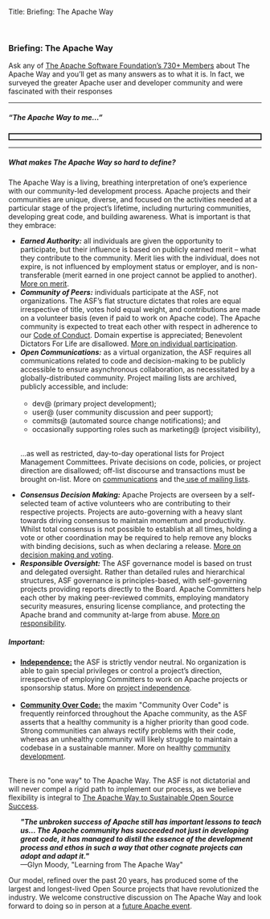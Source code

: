 Title: Briefing: The Apache Way

<p><br>
<h3>Briefing: The Apache Way</h3>

<p>Ask any of <a href="https://www.apache.org/foundation/governance/members.html">The Apache Software Foundation’s 730+ Members</a> about The Apache Way and you’ll get as many answers as to what it is. In fact, we surveyed the greater Apache user and developer community and were fascinated with their responses</p>

<hr>
<h5>“The Apache Way to me…”</h5>
<p style="border-style:solid;border-width:2px;padding:5px;">
<strong id="awtm"></strong>

<script>
var quotes = "\n\
&quot;Egalitarian and meritocracy-based software development collaboration&quot;\n\
—Siddharth Anand, user of Apache Avro, Spark, Airflow, and Hive since 2003; contributor to Apache     Airflow, Spark, Livy\n\
\n\
\n\
&quot;Community for collaboration and cooperation.&quot;\n\
—John, Apache Hadoop, Hive, HBase, Cassandra, Druid, Flink, Sentry, Zookeeper, Solr, Iceberg, Impala, Kudu, Pig, Flume, Sqoop, Yetus, Parquet, Spark, Arrow, BigTop, Maven, Ivy, Kerby, Mesos, Oozie user for 4 years; contributor to Apache Hadoop, Hive, HBase, Druid, Flink, Sentry, Iceberg, Impala, Kudu, Parquet, Spark, Kerby\n\
\n\
\n\
&quot;Transparency, sharing, community collaboration&quot;\n\
—Phil Zampino, 10 year user of Apache Knox, Commons, Hadoop, HTTP Client, and contributor to Apache Knox, Hadoop, Lucene and others\n\
\n\
\n\
&quot;Open Source Software which can safely be used in commercial software&quot;\n\
—K, user of Apache HTTP Server, Poi, Wicket, Tomcat and more    over 18 years. Apache Poi contributor\n\
\n\
\n\
&quot;Essential components for infrastructure and applications for projects in education&quot;\n\
—Professor Alexis Olivo, 14 year user of Apache HTTP Server, Flex, Cordova\n\
\n\
\n\
&quot;Great open source software produced by a community that cares about quality and sharing&quot;\n\
—MC, 9 year user of Apache Hadoop, Spark, VXQuery, AsterixDB, Pig, Hive    VXQuery, AsterixDB\n\
\n\
\n\
&quot;A tried and tested, mature approach to collaborate development. One whereby it shows that a community over code approach really does result in a better product.&quot;\n\
—Tim Robertson, 20 year user of Apache projects including Beam, Hadoop, HBase, Hive, Spark, ORC, Tomcat, Solr, and contributor on Apache Beam, Hive, Hadoop, HBase, Solr\n\
\n\
\n\
&quot;Great Community for developing open source code with a permissive license&quot;\n\
—Anonymous, 20 year contributor to Apache Commons\n\
\n\
\n\
&quot;Build a community, instead of code.&quot;\n\
—Wei Chen, 8 year user of Apache Hadoop, Spark, Kafka, PredictionIO, Marvin, Toree\n\
\n\
\n\
&quot;To me it means recognition being tied to the individual, it means developing projects on neutral ground, it means bridging not only time zones, cultures, geographies but also institutions and organizations...as a friend once said, it's also a place where what you receive outweighs what you invest.&quot;\n\
—Anonymous Apache Project Mentor\n\
\n\
\n\
&quot;Guide lines or Bible&quot;\n\
—Koji, 18 year user of Apache Lucene, Solr, OpeNLP, Mahout, Spark, Commons, contributor to Apache Solr\n\
\n\
\n\
&quot;more open, driving me to communicate&quot;\n\
—Jialin Qiao, 3 year committer on Apache IoTDB (incubating)\n\
\n\
\n\
&quot;A way to let your work benefit more people, a way to grow tech depth quickly and also help to build relationships.&quot;\n\
—Weiwei Yang, user and committer on Apache Hadoop for 8 years\n\
\n\
\n\
&quot;To be free to contribute and use Apache projects for the daily work.&quot;\n\
—Anonymous, 14 year contributor to Apache Wicket\n\
\n\
\n\
&quot;True dev env&quot;\n\
—Anonymous, Apache ESME contributor for 8 years\n\
\n\
\n\
&quot;The Apache Way is our industry-leading Seal of Approval. It is the foundations guarantee, and the users' guarantee, that what is released is governed, tried and tested, and passes muster. It is an assurance that things are handled in the open, that there are no hidden surprises or caveats, that this is quality assured.&quot;\n\
—Daniel Gruno, 20 year user of Apache HTTP Server, Cordova, Kibble, and Lucene, contributor to Apache httpd, Kibble, TrafficServer, Tinkerpop, Steve\n\
\n\
\n\
&quot;Make friends and learn something new&quot;\n\
—Wei Zhang, 10+ year user and contributor to Apache OFBiz, Tomcat, Commons\n\
\n\
\n\
&quot;High quality open source&quot;\n\
—Piotr, Apache Cassandra, Spark, and Commons user for over 15 years, contributor to Apache Cassandra, Spark\n\
\n\
\n\
&quot;Community driven software | diverse and open communities | power to those who do&quot;\n\
—Christian Schneider, 19 year user of Apache HTTP Server and Tomcat, contributor to Apache Karaf, Camel, CXF, Kafka, ActiveMQ, Aries, Felix\n\
\n\
\n\
&quot;Open for any one to use and contribute. Doesn't matter whether a contributor is young or experienced, all are welcomed with open hearts. Always work with passion towards making a project better for the users.&quot;\n\
— Imesha Sudasingha, 4 year user of Apache Zookeeper, Maven, Tomcat, Apache2, OODT, Commons, HttpComponents, contributor to Apache OODT, Curator, DRAT, Airavata\n\
\n\
\n\
&quot;Community over the Code&quot;\n\
—Von Gosling, 10 year user of Apache RocketMQ, Dubbo, Spark, Flink, Tomcat, contributor to Apache RocketMQ, Kafka, Dubbo (incubating), Flink, Tomcat, Hadoop\n\
\n\
\n\
&quot;Community is more important than code&quot;\n\
—Kexianjun, contributor to Apache Dubbo (incubating), user of Apache RocketMQ, Zookeeper, Tomcat, Kafka and other Apache projects for 3 years\n\
\n\
&quot;Collaboration&quot;\n\
—Anonymous user of Apache projects for ~25 years, including Apache Ant, Axis2, Batik, Camel, Cocoon, Apache Commons, CXF, Derby, Directory Server, Directory Studio, FreeMarker, Groovy, HTTP Server, HttpComponents, JMeter, Karaf, Log4, Maven, OpenJPA, OpenOffice, PDFBox, POI, Solr, Subversion, Tomcat, Velocity, Xalan, Xerces    Camel, CXF, Groovy, Karaf, Maven, PDFBox, Tomcat\n\
\n\
\n\
&quot;open source and industry standard&quot;\n\
—Jiang, 5 year user of Apache Spark, Hadoop, Sqoop, Flume, Kafka, HBase, Hive\n\
\n\
\n\
&quot;Community / Meritocracy&quot;\n\
—Patrick, using Apache Tomcat, PDFBox, Commons, HTTPd, Lucene, Tika, Maven,  POI, HttpComponents for 18 years\n\
\n\
\n\
&quot;better quality&quot;\n\
—Kimm King, 10 year user and contributor to Apache Dubbo (incubating), RocketMQ, Ignite, ActiveMQ, Ignite, Kafka, Camel, ShardingSphere (incubating), and more\n\
\n\
\n\
&quot;A best way to improve programming skills&quot;\n\
—Chen, Apache Dubbo (incubating) and RocketMQ user for 5 years\n\
 \n\
&quot;Freedom, technique first&quot;\n\
—Xiangdong Huang, 8 year user of Apache Cassandra, Hadoop, Tomcat, Maven, contributor to Apache IoTDB (incubating)\n\
\n\
\n\
&quot;openness, collaboration, community effort, exchange of ideas and thoughts&quot;\n\
—Grzegorz Grzybek, user of Apache Maven, CXF, Camel, Karaf, Aries, Felix, Commons, HTTPd, Tomcat, Derby, ActiveMQ, Groovy (incubating), log4j, Xerces, Xalan for 17 years, contributor to Apache Karaf, Camel, Aries, CXF\n\
\n\
\n\
&quot;community first development process&quot;\n\
—Lukasz Lenart, user of Apache Struts and Commons for 16 years, committer on Apache Struts and Spark\n\
\n\
\n\
&quot;Power&quot;\n\
—Tang, 10 years user of Apache RocketMQ, Kafka, Commons, Log4j, Tomcat, HttpComponents, contributor to Apache RocketMQ and Skywalking (incubating)\n\
\n\
\n\
&quot;Open, Free and Organized&quot;\n\
—Xuchuanyin, user of Apache Commons, Hadoop, Spark, Carbondata (incubating), Parquet, ORC, Zookeeper for 5 years, contributing to Apache ORC and Carbondata (incubating)\n\
\n\
\n\
&quot;Building great software as a peaceful, non-competitive community with outmost respect of each other&quot;\n\
—Anonymous user of Apache projects since 2000, including httpd, Maven, Ant, Commons, Sling, Felix, Jackrabbit, Cordova, Openwhisk (incubating), contributor to Apache Sling, Felix, Jackrabbit, Cordova\n\
\n\
\n\
&quot;Community over Code.&quot;\n\
—Mick Semb Wever, 19 year user of Apache projects including Cassandra, NetBeans (incubating), Zipkin (incubating), Spark, Kafka, Hadoop, Arvo, Groovy, HttpComponents, JMeter, Maven, Mesos, OpenOffice, Parquet, Shiro, Tiles, httpd, Tomcat, Commons, log4j, and Apache Cassandra committer\n\
\n\
&quot;save money, use the best opensource technology, I think so&quot;\n\
—Hushunliang, user of Apache projects for about 10 years, including Apache Tomcat, Dubbo (incubating), Spark, RocketMQ\n\
\n\
&quot;I don't think much about the Apache way, but it's fun and sometimes rewarding to participate in a few projects.&quot;\n\
—Anonymous user of Apache Tomcat, httpd, POI, Commons, Batik over the past two decades; contributor to Apache POI, Tika, Commons\n\
\n\
&quot;More learning opportunities&quot;\n\
—Liuchunlong, three year user of Apache RocketMQ, Lucene, Tomcat, Struts, Maven    and contributor to RocketMQ\n\
\n\
\n\
&quot;one of the best open source organizations&quot;\n\
—Piean, 6+ year user of Apache Commons, Druid (incubating), Dubbo (incubating), Maven, and contributor to RocketMQ\n\
\n\
\n\
&quot;Gaining by sharing&quot;\n\
—Niels Basjes, ~25 years user of Apache httpd, Tomcat, Hadoop, Pig, HBase, Hive, Flink, Beam, Kafka, Avro, Parquet, Commons, and contributor to Apache Avro, Hadoop, Pig, HBase, Hive, Flink, Beam\n\
\n\
\n\
&quot;emmm i don't know&quot;\n\
—Yakecan Le, 4 year user of Apache Dubbo (incubating), JMeter, Maven, Shiro, Tomcat\n\
\n\
\n\
&quot;Convenient and swift&quot;\n\
—FangQi Cao, one year user of Apache RocketMQ\n\
\n\
\n\
&quot;A way to build communities that work together to build projects that can be used by anybody, anywhere.&quot;\n\
—Bruno P. Kinoshita, 10+ year user and committer to several Apache Commons components, Jena, OpenNLP, Arrow, Kafka\n\
\n\
&quot;Don't know&quot;\n\
—Anonymous 3 year user of Apache Spark, Zeppelin, Hadoop, HBase, Kafka\n\
\n\
\n\
&quot;Collaborative software development, consistently high-quality software&quot;\n\
—Henry Li, user and contributor to Apache RocketMQ for 7 years\n\
\n\
\n\
&quot;A way to ensure software quality&quot;\n\
—Giovanni Bechis, 20+ year user of Apache HTTP Server and committer on Apache SpamAssassin\n\
\n\
\n\
&quot;Collaborative, collegial, common interest, (mostly) vendor neutral, development of software for a better planet&quot;\n\
—Anonymous user of Apache HTTP Server for 20 years\n\
\n\
\n\
&quot;A place for collaborating on a project with a permissive open source license&quot;\n\
—Anonymous, 17 year user of Apache POI, httpd, Tomcat, Sling, Lucene, PDFBox, Commons, Jackrabbit, Pulsar, Incubator and committer to Apache OpenOffice, Incubator, POI, Solr, Tika.\n\
\n\
\n\
&quot;Freedom and collaboration&quot;\n\
—Christian, user of Apache Projects that include httpd, Tomcat, NetBeans, and other Java-related projects for 23 years\n\
\n\
\n\
&quot;really free software, good community&quot;\n\
—Anonymous user of about 30 different Apache projects over 16 years, and committer on Apache Sling\n\
\n\
\n\
&quot;Openness, meritocracy&quot;\n\
—Attila Bukor, 15 year user of Apache HTTP Server, Maven, Hadoop, Kudu, ZooKeeper, PonyMail, Whimsy, and committer to Apache Kudu, Hadoop, HBase, Kafka, ZooKeeper, Hive, Impala, Sentry\n\
\n\
\n\
&quot;It is a way to build communities and software by giving a bit in order to get a lot.&quot;\n\
—Ted Dunning, 10 year user of Apache Spark, Commons, Flink, Drill, Maven, Calcite, Parquet, PonyMail, Whimsy, Zeppelin, Zookeeper, and committer on Apache Drill, Spark, Flink, Calcite\n\
\n\
\n\
&quot;A burden of reporting and a fight with infrastructure&quot;\n\
—Harald Oehlmann, 20 year user of Apache River\n\
\n\
\n\
&quot;Meritocraty, transparency, business compatibility&quot;\n\
—Cédric Damioli, 17 year user of Apache Cocoon, Jackrabbit, Solr, and many others, contributor to Apache Cocoon, Jackrabbit, and Lucene.\n\
\n\
\n\
&quot;A revolutionary way to collaborate openly and efficiently across organizations, cultures and timezones&quot;\n\
—Bertrand Delacretaz, 20 year user and committer to Apache Sling, Jackrabbit Oak, Felix, Lucene, OpenWhisk (incubating) and many others\n\
\n\
\n\
&quot;Community over Competition. Pooling expertise for the benefit of all. What you give will come back to you 10-fold.&quot;\n\
—Matt Foley, 8+ year user and contributor to Apache Hadoop, Spark, HBase, Maven    Hadoop, Spark, HBase, Maven, Ambari, Hive, Metron, NiFi\n\
\n\
\n\
&quot;A strong community where consensus and do are the keys factors&quot;\n\
—Olivier Heintz, 11 year user and contributor to Apache OFBiz\n\
\n\
\n\
&quot;Learning from the best. Being constructively criticized by the best. Intellectual stimulation. Friendship.&quot;\n\
—Dawid Weiss, user and contributor to Apache Lucene, Solr, Maven, Ant, Jakarta, HTTPD for ~20 years\n\
\n\
&quot;Collaborating to improve the products delivered by the projects. Achieving such results through consensus.&quot;\n\
—Anonymous user and contributor to Apache HTTPD, OFBiz, Directory, ServiceMix for 10 years\n\
\n\
\n\
&quot;Global teamwork and collaboration&quot;\n\
—Gandhirajan N, 2 year user of Apache Commons and contributor to Apache Ctakes, Cordova\n\
\n\
\n\
&quot;Creating, evolving and improving through sharing and openness&quot;\n\
—Anonymous user and committer to Apache Karaf, ActiveMQ, Camel, Maven, and Commons\n\
\n\
\n\
&quot;A guideline&quot;\n\
—Radovan Semancik, ~20 year user of Apache httpd, Tomcat, Commons, Directory, CXF, Mina, http-client, and committer on Directory, CXF, Mina\n\
\n\
\n\
&quot;Community, respect, innovation.&quot;\n\
—Lefty Leverenz, user and contributor to Apache Hive and ORC for 7 years\n\
\n\
\n\
&quot;Fairly, it's something I feel outdated, stuck in 2000-s. I don't feel modern dynamics in it. Maybe it's because of JMeter project that is complete opposite of being modern and attractive (as a project not as a product).&quot;\n\
—Anonymous user of Apache httpd, httpclient, JMeter, Maven for 10 years and contributor to Apache JMeter\n\
\n\
\n\
&quot;Community over code and a great place to meet good people&quot;\n\
—Francois Papon, 14 year user of Apache Karaf, Camel, ActiveMQ, Tomcat, CXF, Log4j, Struts, Shiro, Unomi, committer on Apache Karaf, Camel, Shiro, Unomi\n\
\n\
&quot;No idea—just saw the term capitalized now.&quot;\n\
—Eirik Bakke, 15 year user of Ant, Flume, NetBeans, Commons, Batik, Avro, Maven, Hadoop, and contributor to Apache Flume, Hadoop\n\
\n\
\n\
&quot;Open, collaborative&quot;\n\
—Anonymous user and contributor to Apache Hadoop, Flink, Spark, Hive    for 9 years\n\
\n\
\n\
&quot;a good structure to build a strong community and good quality software&quot;\n\
—Etienne, user of “a lot” of Apache projects for 15 years, and contributor to Apache Beam, Karaf, ActiveMQ, Camel, Syncope, CXF, Kafka, Avro, Ranger, Spark, Flink and more\n\
\n\
\n\
&quot;Contribution to open source community means ... sharing well reviewed code with many enthusiastic developers to try and utilize and build on powerful features that are already developed.&quot;\n\
—Mehul Parikh, 4 year user of Apache Ranger, Atlas, Hadoop, Hive, HBase, Knox, Storm, Kafka, Ambari\n\
\n\
\n\
&quot;Nothing special to be honest.&quot;\n\
—Thorsten Schöning, 15 year user of Apache log4cxx, APR, httpd, Tomcat, Axis 2, mod_perl, Subversion, Wicket and contributor to Apache Wicket, log4cxx, Axis 2\n\
\n\
\n\
&quot;Community driven, open, to a high standard&quot;\n\
—Duncan, 15 year user of Apache projects including Brooklyn, jclouds, ActiveMQ, Ambari, JMeter, Hadoop, Struts, httpd, and contributor to Brooklyn and jclouds\n\
\n\
\n\
&quot;Not much really, didn't even know those words were indicating something special... Apache is just one of the 'ways'. I've been writing software for over 30 years now, as a hobby, for a living. I believe in community and sharing; knowledge on talks on conferences, code in open source. If we only had closed source, we would not have come this far. The best ideas came from open source (Maven really changed the development world there)...&quot;\n\
—Tom Eugelink, 10+ year user of Apache Maven, Common Java libraries, Tomcat, HTTP server, Xalan, Xerces, Axis, CXF, Velocity, FreeMarker, MyFaces, PDFBox, and more\n\
\n\
\n\
&quot;openness, equality, meritocracy, stewardship&quot;\n\
—Radu Cotescu, 6 year user and contributor to Apache Sling, Felix, Jackrabbit Oak, Maven, Tika\n\
\n\
\n\
&quot;Open Source, Reliable, Scalable&quot;\n\
—Kartik Reddy, user of Apache Flink, NiFi, Kafka, Hadoop, Spark, Tomcat for 3 years\n\
\n\
\n\
&quot;Vendor-neutral collaborative open source software development&quot;\n\
—Anonymous 8 year user of Apache Jena, Spark, Hadoop, Commons, Mesos, Zookeeper, and contributor to Apache Jena, Spark, Mesos\n\
\n\
\n\
&quot;Apache contributes a lot of valuable infrastructure without trying to push opinions on how and where it should and should not be used.&quot;\n\
—Ilya, user of Apache Commons, Hibernate, Lucene, Solr, Ignite, Ant, Maven, Xerces for more than a decade, and committer on Apache Solr, Ignite\n\
 \n\
&quot;Community software development&quot;\n\
—Sergio Fernandez, 15 year user of Apache Commons, Spark, Beam, Flink, Marmotta, Solr, Lucene, and committer to Apache Commons, Marmotta, MXNet\n\
\n\
\n\
&quot;reliable software and libraries&quot;\n\
—Tushar Joshi, user of Apache Commons, ServiceMix, Tomcat, NetBeans, OpenOffice, FOP, Xerces, log4j, httpd, Hadoop since 2000, and contributor to Apache Hadoop, Tomcat, NetBeans\n\
\n\
\n\
&quot;Community, Consensus and Open Process&quot;\n\
—Dennis Kieselhorst, 15 year user of Apache Tomcat, HTTPD, HttpComponents, Kafka, and committer to Apache Commons, CXF, MyFaces, Maven\n\
\n\
\n\
&quot;High quality software that I can rely on and contribute to&quot;\n\
—Anonymous user of Apache Kafka, Zookeeper, Commons, Maven and committer to Apache Kafka for many years\n\
\n\
\n\
&quot;Community over code&quot;\n\
—Anonymous user of Apache Unomi, Karaf, Tomcat, Maven, Commons, Pluto, Jackrabbit, Lucene for 20 years, and committer to Apache Unomi, Karaf, Jackrabbit\n\
\n\
\n\
&quot;longevity through community&quot;\n\
—Alex Heneveld, 15 year user of Apache Brooklyn, jclouds, httpd, Commons, Karaf, Cassandra, and more, contributor to Apache Brooklyn, jclouds\n\
\n\
\n\
&quot;A high set of standards that projects and developers are held to, that encourages involvement but does so in a way that insures sustainability and legal protection for the future.&quot;\n\
—Nick, ~20 year user of Apache httpd, Guacamole, Tomcat, NetBeans, Directory, Maven, contributor to Apache Guacamole\n\
\n\
\n\
&quot;International collaboration, community, fun&quot;\n\
—Vincent, user of Apache Maven, Ant, httpd, Tomcat for 20 years, and contributor to Apache Maven and some projects in the Apache Incubator\n\
\n\
\n\
&quot;collaboration, sharing, learning&quot;\n\
—Yifei Zhang, 10 year user and contributor to Apache HTTP Server, Hadoop, NiFi, Cassandra\n\
\n\
\n\
&quot;working together with a shared sense of ownership over the community's project.&quot;\n\
—Anonymous user and committer to Apache HTTP Server, Zeppelin, Whimsy, Tomcat, Tika, CouchDB, and Commons, for 19 years \n\
\n\
\n\
&quot;Collaboration&quot;\n\
—Anonymous user of Apache Jackrabbit Oak, Lucene, Solr, and others for too many years to remember, and contributor to Apache Jackrabbit\n\
\n\
\n\
&quot;an attempt to codify norms of effective tightly-knit groups to work at scale and across long (geographic and temporal) distances&quot;\n\
—Robert, user of Apache httpd, Beam, Flink, Arrow, Commons, Ant, Groovy for 10 years, and committer to Beam and Flink\n\
\n\
\n\
&quot;Technology that matter with no Strings attached.&quot;\n\
—Rafael Weingärtner, 10 year user of Apache CloudStack, most of the Java Commons, Maven, and others, and contributor to Apache CloudStack\n\
\n\
\n\
&quot;Project management independent from commercial interests.&quot;\n\
—Dmitriy Pavlov, 12 year user and contributor to Apache Ignite, Tomcat, Kafka\n\
\n\
\n\
&quot;Open and community driven&quot;\n\
—Anonymous user and contributor to Apache Hadoop and Spark for 16 years\n\
\n\
\n\
&quot;In my experience within a small ‘community’, the slogan does not mean much: Evolution/outcome/output of projects are very different depending on which of the underlying tenets (consensus, involvement, technical argumentation, common good, vote participation, onboarding, ...) are favored, or not, by ‘influential’ people. Influence and ‘meritocracy’ are not always aligned and the former trumps the latter...&quot;\n\
—Gilles, 12 year user and contributor to several Apache Commons Math projects\n\
\n\
\n\
&quot;Share knowledge with other engineers. Solve common problems. Be polite and create community&quot;\n\
—Enrico Olivelli, user of 19 years of Apache Tomcat, Bookkeeper, ZooKeeper, HBase, Calcite, Oltu, Commons, James, SpamAssasisin, Groovy, Subversion, Curator, Maven, Ant, Hadoop, Kafka, Pulsar, NetBeans, contributor to Apache Bookkeeper, Zookeeper, Calcite, Tomcat, Curator, Maven\n\
\n\
\n\
&quot;Imagine there's no heaven…(full song lyrics)...&quot;\n\
—Robert, 20 year user of Apache httpd, Tomcat, Tinkerpop, ActiveMQ, Ant, Cassandra, Camel, Commons, Groovy, Ignite, JMeter, Lucene, Maven, and many more...contributor to Apache TinkerPop\n\
\n\
\n\
&quot;Trying to be courteous, open minded to anyone, helpful, and merit based. The community spirit is also quite refreshing, in the sense, that the power of the community is quite larger than the sum of the parts. We also seem to maintain some anonymity in that the world en masse doesn't see that we touch them in their day to day lives as much as say Apple does.&quot;\n\
—Rob Tompkins, 20 year user of Apache httpd, Commons, Tomcat, and contributor to Apache Spark and Hadoop.\n\
\n\
\n\
&quot;Building a sustainable and productive community for moving software projects forward.&quot;\n\
—Christopher, 20 year user and contributor to Apache Accumulo, Fluo, Maven, Hadoop, ZooKeeper, Thrift, Commons, Tomcat\n\
\n\
\n\
&quot;Challenging.&quot;\n\
—Lee Dongjin, user of Apache Hadoop, Giraph, Spark, Kafka, Livy, Mahout, HBase for 7 years, contributor to Apache Spark, Kafka.\n\
\n\
\n\
&quot;ASF License + governance process for software&quot;\n\
—Sean, 12 year user of Apache Spark, Parquet, Arrow, Hadoop, Kafka, contributor to Apache Spark\n\
\n\
\n\
&quot;People over the code. Complete transparency in the process. Keeping the process open. Making the community welcoming for beginners.&quot;\n\
—Gurudatt, 2 year user of Apache Kafka, Hadoop, Zookeeper, NiFi, Spark, Tomcat\n\
\n\
\n\
&quot;Be excellent to each other&quot;\n\
—Anonymous 9 year user of Apache PDFBox, Tomcat, POI, NetBeans, log4j\n\
\n\
\n\
&quot;Personally, it gives me great pride to share and collaborate with the larger open source community and the Apache Way is the best way to do that. Professionally, the breadth and quality of Apache projects means I can be competitive regardless of the domain of software I work in.&quot;\n\
—Raymond Augé, user of Apache Ant, Aries, Commons, CXF, Derby, Felix, Gronimo, HC, Ivy, Kafka, Logging, Maven, Mina, Lucene, Tomcat, Velocity...since Since Apache Httpd Server was a thing, contributor to Apache Aries, Felix, Geronimo\n\
\n\
\n\
&quot;Shared ideas and a drive towards open innovation fostered by a community of passionate people&quot;\n\
—Anonymous user of Apache ActiveMQ, Camel, Commons, Derby for more than 10 years, contributor to Apache ActiveMQ, Camel, Kafka\n\
\n\
\n\
&quot;Open development, contributor friendly&quot;\n\
—Adrian Muraru, 10 year user of Apache Kafka, Cassandra and contributor to HBase\n\
\n\
\n\
&quot;A sense of community around software technology&quot;\n\
—Nick, 20 year user of Apache Metron, Hadoop, Spark, Storm, Kafka, Zookeeper, HBase, Commons, contributor to Apche Metron\n\
\n\
\n\
&quot;Free Open Source software that's licensed such that anyone is free to use it in any project for free and open, consensus & merit based development communities.&quot;\n\
—Anonymous user for 10 years of Apache Lucene, Solr, Ant, Zookeeper, Tika, Groovy, Tomcat, log4j2, Subversion, OpenOffice, Shiro, Spark, Velocity, PDFBox, Zeppelin, POI, Jena, River, JMeter, Kafka, Ivy, httpd, Cassandra, HttpClient, James, Struts contributor to Apache Lucene, Solr, Ant, ManifoldCF\n\
\n\
\n\
&quot;Not much at the moment, as a new PPMC member this will need to change but at the moment I find the culture very alien to me. Just the amount of abbreviations, rules, etc., ecosystem that come with Apache is staggering and information is scattered or written with too much assumed insider knowledge.&quot;\n\
—Anonymous 20 year user of Apache Kafka, Cordova, Cassandra, ActiveMQ, Zookeeper, Maven, JMeter, APR, HTTPD, contributor to Apache Zipkin (incubating), Cordova\n\
\n\
\n\
&quot;The Apache Way is a community of contributors from a diverse set of companies, countries, and skillsets that are committed to helping each other implement and improve useful tools and frameworks that benefit all, done so with the benefit of the projects in mind.&quot;\n\
—Eric E. Payne, Apache Hadoop user since 2011, and contributor to Apache YARN, HDFS, Tez, Falcon, Pig, Hive, HBASE, Storm, Spark\n\
\n\
\n\
&quot;It's a bit rigid but consistent way of developing software, it helps with the ‘trust’ portion of consuming Apache projects.&quot;\n\
—Anonymous user of Apache Maven, Shiro, httpd, httpclient, many other projects for 17 years, contributor to Apache Maven, Shiro, and others\n\
\n\
\n\
&quot;Everything in the open, public, free, fair and friendly.&quot;\n\
—Randy Abernethy, 10 year user of Apache Hadoop, Hive, Spark, Kafka, Cassandra, Thrift, Tomcat, HTTPD, ActiveMQ, contributor to Apache Thrift and others\n\
\n\
\n\
&quot;Transparent communities, community first, open communities&quot;\n\
—Robert Metzger, user of Apache Flink, Kafka, Hadoop, Maven for 10 years, contributor to Apache Flink\n\
\n\
&quot;A way for me to change the world positively through my passion for coding.&quot;\n\
—Eric Pugh, 16 year user of Apache Turbine, Jakarta, Torque, Solr/Lucene, and contributor to Apache Solr\n\
\n\
\n\
&quot;A way to learn about many stuff and to be part of a great big community&quot;\n\
—Jonathan, user of Apache Commons, Ignite, Tomcat for 6 years, contributor to Apache Ignite\n\
\n\
\n\
&quot;Those who do the work make the decisions. One man projects are failing projects. Community is superior to ability. If it didn't happen on the mailing list, it didn't happen.&quot;\n\
—Nathan Bubna, 18 year user of Apache Velocity, Lucene, contributor to Apache Velocity, Tiles\n\
\n\
\n\
&quot;It completely dominates the way I work, but I tend to have problems with the Non-Apache-Ways&quot;\n\
—Christofer Dutz, 19 year user of Apache Commons, Tomcat, FLEX, PLC4x (incubating), Edgent (incubating), NiFi, Camel, Cocoon, Maven, contributor to Apache PLC4X (incubating)\n\
\n\
\n\
&quot;It is a proven way to deliver high-quality software where the power to make decisions is earned by those who do the work. In my opinion is is the best approach for delivering software we know of - better than any of the trendy approaches used by most software organizations.&quot;\n\
—Matt Ryan, 18 year user and contributor to Jackrabbit, Oak, Sling, Felix, OpenWhisk (incubating), Mesos, Kafka, Storm, Spark, Zookeeper\n\
\n\
\n\
&quot;Meritocracy, Openness, Independence&quot;\n\
—Pavel Tupitsyn, user of Apache Ignite, OpenOffice, log4net, Tomcat for 15 years, contributor to Apache Ignite\n\
\n\
\n\
&quot;Code over words. Community over code&quot;\n\
—Luke, 2 decade user of Apache httpd, Hadoop ecosystem projects, contributor to Apache Hadoop, Pulsar, and more.\n\
\n\
\n\
&quot;It is an unified, systematic and collaborative approach to deliver quality software and documents&quot;\n\
—Gang Wang, user and contributor Apache HTTP Server, Spark, Hadoop, Mnemonic (incubating), Gearpump (incubating), Kylin for 8 years\n\
\n\
\n\
&quot;Community, Open, Do-ocracy, Communication&quot;\n\
—Anonymous user of Apache cTAKES, OpenNLP, UIMA for 5 years, contributor to Apache cTAKES\n\
\n\
\n\
&quot;A culture of collaboration, and focus on the user. Vendor neutral decisions where the needs of the user, and of the community, are put first.&quot;\n\
—Rich Bowen, 24 year user of Apache httpd, APR, numerous Commons projects, Hadoop ecosystem, Spark, Subversion, contributor to Apache httpd, Tomcat, ActiveMQ, CloudStack \n\
\n\
\n\
&quot;Meritocracy, open discussion, voting when needed.&quot;\n\
—Dave, 15+ year user of Apache httpd, Solr, Allura, Hadoop, Hive, SpamAssassin, Subversion, committer to Apache Allura\n\
\n\
\n\
&quot;Doing work in a visible way to invite collaboration and review.&quot;\n\
—Helena, 1 year user and contributor to Apache Geode\n\
\n\
\n\
&quot;The Apache way to me is like a keystone. Climbing up each side of an arch are a committed group of people who must act in some way out of self interest. The Apache way is the keystone that keeps that arch from falling, and converts the collective group's self interest into an altruistic set of projects which are then available freely to the world.&quot;\n\
—Andrew Palumbo, 17 year user of Apache Mahout, Arrow, httpd, Tomcat, Hadoop, Parquet, Commons, Math Commons, Log4j, Poi, Spark, contributor to Apache Mahout, Flink\n\
\n\
\n\
&quot;Means a set of informal rules / behaviours that conducts/helps in the community ecosystem management.&quot;\n\
—Daniel Takabayashi, user of Apache Marvin AI, Hadoop, Spark, Tomcat and more for 15 years, contributes to Marvin AI\n\
\n\
\n\
&quot;Emphasizing community over code to develop technical and collaborative solutions to difficult problems.&quot;\n\
—Andy LoPresto, 15 year user of Apache NiFi, Tomcat, httpd, Solr, Lucene, Groovy, contributor to Apache NiFi, Kafka, Hadoop\n\
\n\
\n\
&quot;Focus on technology first, community effort for the benefit of all&quot;\n\
—Paul, user Apache Drill, Impala, HTTP Web Server, Commons, Calcite, and more for 15 years, contributor to Apache Impala, Drill\n\
\n\
\n\
&quot;Community over code. It's a meritocracy. Transparency, consensus and respect are what make it work.&quot;\n\
—Ken Krugler, 14 year user of Apache Avro, Calcite, Cassandra, Commons, Flink, Hadoop, HttpComponents, James, Kafka, Logging, Lucene, Mahout, Maven, OpenNLP, Parquet, PDFBox, Poi, Solr, Tika, ZooKeeper, contributor to Apache Flink, Tika\n\
\n\
\n\
&quot;Quality, Commitment&quot;\n\
—Gustavo, user of Apache Tomcat, Hadoop, Apache HTTP Server etc. for 15 years\n\
\n\
\n\
&quot;Free Software developed in an open and transparent way&quot;\n\
—Philipp, Apache httpd, Tomcat, commons, Tamaya, Creadur user for 18 years, contributor to Apache Tamaya, Creadur \n\
\n\
\n\
&quot;It means building a good, vibrant community around open source software projects.&quot;\n\
—Thiago H. de Paula Figueiredo, committer to Apache Tapestry, and user of Apache Commons, HttpClient, Shiro for at least 15 years\n\
\n\
\n\
&quot;People working together across the globe in a pragmatic, respectful way to create great OSS products.&quot;\n\
—Jens, user and contributor to Apache Thrift, Cassandra for 5 years\n\
\n\
\n\
&quot;A completely open Open Source development process&quot;\n\
—Alex, user and contributor to Apache Spark, Livy (Incubating), Hadoop, HTTP Server, Ambari, Maven, Bahir, Toree (Incubating), Edgent (Incubating), Arrow, SystemML\n\
\n\
\n\
&quot;Reliable trustworthy open-source software&quot;\n\
—Kevin, user of Apache Maven, Isis, SpamAssassin, since 2002, contributor to Apache Isis\n\
\n\
\n\
&quot;Community over code. An open source codebase doesn't mean much without a community around it, and the Apache Way revolves around enabling communities to govern and maintain projects.&quot;\n\
—Matt Sicker, 15 year user and contributor to Apache httpd, log4j, Commons, Maven, Groovy, and other projects\n\
\n\
\n\
&quot;The Apache Way means doing serious quality software Just for Fun (TM)&quot;\n\
—Helder Miguel Alves Magalhães, ~3 year user of Apache Batik\n\
\n\
\n\
&quot;A formalized framework for creating open source software.&quot;\n\
—Anonymous user of 3 years of Apache Geode, Log4j_2, Lucene Core, Shiro, Tomcat, and perhaps more, contributor to Apache Geode\n\
\n\
\n\
&quot;To help people just because you can :)&quot;\n\
—Maxim, user and contributor to Apache Wicket, OpenMeetings, Commons, Flex, OpenJPA for 20 years\n\
\n\
\n\
&quot;Community and proper software&quot;\n\
—Timothy Spann, 15 year user and contributor to Apache NiFi, MXNet, Tika, OpenNLP, Commons, Hadoop, Hive, Spark, HBase, Ambari, Livy (incubating), Druid (incubating)\n\
\n\
\n\
&quot;Put community before code. Let they that do the work make the decisions. If it didn't happen on a mailing list, it didn't happen. Don't feed the trolls.&quot;\n\
—Anonymous user of Apache HTTP Server and log4j for 15 years and committer on Apache Flume\n\
\n\
\n\
&quot;Good design discussions. User feedback. User driven development.&quot;\n\
—Timo Walther, 6 year user of Apache Flink, Avro, Calcite, Commons, contributor to Apache Flink, Calcite\n\
\n\
\n\
&quot;A licensing model along with some basic guide rails on how to run the open source projects&quot;\n\
—Aaron Fabbri, 20 year user and contributor to 20 years to Apache Hadoop, Impala, Kudu\n\
\n\
\n\
&quot;Community first: the project by the community, for the community. Collaborative and open: reach consensus through discussion and encourage broad contributions. Merit-based governance: give those every contributor a chance to collaborate and lead the community. Archivable discussion and design: enable everyone in the community to participate regardless when or how they want to contribute.&quot;\n\
—Tianqi Chen, 2 year user and contributor to Apache MXNet (incubating)\n\
\n\
\n\
&quot;Work together to change the world online&quot;\n\
—Lin Zhinan, user and contributor of 8 years to Apache ServiceComb and Tomcat\n\
\n\
\n\
&quot;Culture of collaboration, respect, openness.&quot;\n\
—Anonymous user of Apache httpd, Tomcat, Maven, Commons, Logging, log4j, POI, FOP, Axis2 for 23 years\n\
\n\
\n\
&quot;Community&quot;\n\
—César José García León, 10+ year user of Apache Karaf, Tomcat, Commons, contributes to Apache Karaf\n\
\n\
\n\
&quot;Open opportunity to developer&quot;\n\
—Vnk, user of Apache Spark, Hadoop, Hive, log4j for 8 years\n\
\n\
\n\
&quot;Freedom, choice and affordability&quot;\n\
—Ajay, 8 year user of Apache Hadoop, Ozone, and contributor to Apache Hadoop, Ozone, Yarn, Ranger, Hive, HBase, Pig\n\
\n\
\n\
&quot;I'm really sorry but I don't really familiar with that. I think The Apache Way it's like a moto or something...&quot;\n\
—Serhii Cho, 1 year user of the Apache HTTP Server\n\
\n\
\n\
&quot;help others, collaborate and share ideas on enterprise opensource projects without promoting enterprises interests but contributors.&quot;\n\
—Pierre-Luc Dion, user of Apache httpd, Tomcat, CloudStack, Hadoop, HBase, Kafka since 1997, contributor to Apache CloudStack, Spot\n\
\n\
\n\
&quot;A way of working on software that is inclusive and well governed, while at the same time being very grass roots.&quot;\n\
—Frank McQuillan, 5 year user and contributor to Apache MADlib, HAWQ, Hive, HTTP Server, Kafka, Spark, Tomcat, Zeppelin, ZooKeeper\n\
\n\
\n\
&quot;Win Win way&quot;\n\
—Jayesh, 2+ year user Apache Lucene, Solr, Commons, Tika, Nutch, Tomcat, POI, Zookeeper, OpenNLP, and hopes to become a contributor this year.\n\
\n\
\n\
&quot;Collaborate on software from people all over the world, and use consensus to continuously improve the software.&quot;\n\
—Fokko Driesprong, user of Apache Spark, Airflow, Avro, Parquet, Hive, Zookeeper, Maven, Yetus and others for many years, contributor to Apache Airflow\n\
\n\
\n\
&quot;Collaboration&quot;\n\
—Avik Ganguly, 8 year user of Apache Fineract, Cassandra, Commons, Maven, Tomcat, and others, contributor to Apache Fineract\n\
\n\
\n\
\n\
&quot;Freedom&quot;\n\
—Soner, 3 year user of Apache Spark, Hive, Kafka, Sqoop    \n\
\n\
\n\
&quot;Respect to community&quot;\n\
—Jongyoul, 18 year user of Apache HTTP Server, Spark, Zeppelin, Hadoop, Hive, contributor to Apache Zeppelin, Spar, YARN, Airflow\n\
\n\
\n\
&quot;Working on open source code together in a way that allows everybody to provide what he can and wants to add.&quot;\n\
—Anonymous user of of Apache Xerces, Xalan, Poi, Tika, Lucene, Commons for 18 years, contributor to log4j, Poi, Tika    \n\
\n\
\n\
&quot;Very open high quality software&quot;\n\
—Anonymous, 14 year user of Apache Velocity, httpd, FOP, Sling, Tomcat, contributor to Apache Velocity\n\
\n\
\n\
&quot;Good provider for software; nice community to work in&quot;\n\
—Anonymous user of Apache Ant, Maven, Deltaspike, Camel, Commons since 1996, contributor to Apache Ant, Commons, Camel, Deltaspike\n\
\n\
\n\
&quot;A rich and elaborate bureaucracy that keeps despots and corporations taking over OSS projects, and encourages people world wide to take part in projects based on ability.&quot;\n\
—Trevor Grant, 20 year user of Apache Mahout, Spark, Flink, Kafka, OpenWhisk (incubating), Streams, other Hadoop ecosystem projects, contributor to Apache Mahout, Streams, Spark, Flink, many others\n\
\n\
\n\
&quot;The Apache Way is a fair method of collaboration, even between competitors.&quot;\n\
—Myrle Krantz, 12 year user of Apache Xerces, Lucene, Cassandra, Tomcat, contributor to Apache Fineract\n\
\n\
\n\
&quot;Open, Freedom and Respect.&quot;\n\
—Anu Engineer, 5 year user and contributor to Apache Hadoop\n\
\n\
\n\
&quot;At the core: Open Governance. It's more than Open Source. The playing field is level for individuals as well as huge corporate interests. No entity can buy a seat at the table.&quot;\n\
—Daniel Ruggeri, 15 year user and contributor to Apache HTTP Server and Tomcat\n\
\n\
\n\
&quot;creating free (as in freedom) software, transparent communication and decision making, independence from company interests&quot;\n\
—Thomas, 15 year user of Apache Tomcat, Commons, HTTP Server, Derby, Torque\n\
\n\
\n\
&quot;The opportunity of working on world level projects, with world level workmates, having world level users, with no boss :) only based on meritocracy nothing else.&quot;\n\
—Yasser Zamani, 7 year user and contributor to Apache Struts\n\
\n\
\n\
&quot;Nothing yet, but it will&quot;\n\
—Jonathan Le Bloas, 3 year user of Apache Maven, httpd, Cassandra, ActiveMQ, Commons DBCP, HTTP Client\n\
 \n\
&quot;community, living open source, keeping different kind of os communities together, defining standards, very democratic and transparent decision making apparently&quot;\n\
—Georg, user of Apache Solr, Commons, Turbine, Databases, Subversion, HTTP Server, Tomcat since 1999\n\
\n\
\n\
&quot;Open source software development with well defined processes and roles.&quot;\n\
—Boglarka Egyed, 3 year user of Apache Hadoop and Sqoop, contributor to Apache Sqoop\n\
\n\
\n\
&quot;An open to all self sustaining way forward&quot;\n\
—Govind Menon, user of Apache Storm, Zookeeper, Tomcat, Camel for 5 years, contributor to Apache Storm\n\
\n\
\n\
&quot;Code-centric community development.&quot;\n\
—Adam Soroka, 20+ year user of too many Apache projects to name, mostly httpd, Commons, Jena, Cassandra, Derby\n\
\n\
\n\
&quot;well structured approach to open source development.&quot;\n\
—Anonymous ~10 year user of Apache Maven, Tomcat, Ignite, contributor to Apache Ignite\n\
\n\
\n\
&quot;Meritocracy, do-ocracy&quot;\n\
—David Smiley, 19 year user of Apache Ant, Maven, Lucene, Solr, HttpClient, contributor to Apache Lucene, Solr\n\
\n\
\n\
&quot;Open source and always on the edge&quot;\n\
—Anonymous user of Apache Maven, Tomcat, Spark, Kafka for 4 years\n\
\n\
\n\
&quot;Sharing knowledge and ideas with the community. Working together to provide solutions.&quot;\n\
—Michael, 15 year user of Apache Olingo, HTTP Server, CXF, Qpid, contributor to Apache Olingo, Qpid\n\
\n\
\n\
&quot;Open Source Software according to defined rules&quot;\n\
—Anonymous, 15 year user and contributor to Apache Commons, CXF, FreeMarker, Kafka, Logging (log4j2), Maven, Tomcat, and for sure others because of dependencies\n\
\n\
\n\
&quot;A community of developers dedicated to helping every developer to become proficient&quot;\n\
—Anonymous user to Apache Ant, Commons, DB, Groovy, HttpComponents, Logging, Maven, NiFi, POI, Subversion, Tomcat, Xerces for as long as they’ve been using Java, about 20 years\n\
\n\
\n\
    &quot;A project free from commercial coercion, but with strict regulations and daunting processes&quot;\n\
—Anonymous user of Apache Groovy, Maven, JMeter, Kafka, Netbeans, Tinkerpop, Tomcat for 10 years, contributor to Apache Groovy\n\
\n\
\n\
&quot;Freedom and quality&quot;\n\
—Juan Moreno, 10 year user of Apache httpd, NetBeans, Tomcat, Maven, contributor to Apache CXF\n\
\n\
\n\
&quot;Easy accessible open source and sometimes very old looking projects.&quot;\n\
—Anonymous user of Apache NetBeans, Commons Java libraries, Hadoop for 10 years, colleagues contribute to various Apache projects\n\
\n\
\n\
&quot;No idea&quot;\n\
—Venkat, 4 year user of Apache Cassandra, Maven, Kafka, ActiveMQ, Ant, Apache Web Server\n\
\n\
\n\
&quot;It Means a lot with the way the projects help in our day to day life and the reusability from a big picture point of view&quot;\n\
—Kumaran Ravi Prakash, 8 year user of Apache POI, Ant, Maven, Groovy, Cordova, has not yet contributed but would like to contribute\n\
\n\
\n\
&quot;It means an open place to collaborate&quot;\n\
—Sascha. 10+ year user of Apache httpd, Lucene, Karaf, Aries, Commons, and many more, contributor to Apache Aries, Karaf, Archiva and others when they find something\n\
\n\
\n\
&quot;A neutral space in which to collaborate on software components (not software products). A way to protect open source as a development methodology that delivers innovation to those participating.&quot;\n\
—Anonymous 18 year user and contributor to too many Apache projects to write down\n\
\n\
\n\
&quot;Keeping health community around shared software as common goods in collective, inclusive, practical ways, under the meritocratic--against aristocratic, credits earned by contributed merits--governance model.&quot;\n\
—Anonymous 18 year user of Apache HTTP Server, Tomcat, Commons, Portals, Jackrabbit, Lucene, Solr, Tika, James, JMeter, FreeMarker, Logging, CXF, Maven, Ant, Wicket, HttpComponents, POI, Xerces, Xalan, Nutch, Hadoop, Velocity, contributor to Apache Portals, Commons, FreeMarker, Tomcat, Jackrabbit, Cocoon, Syncope\n\
\n\
\n\
&quot;Excellent software that I can trust to be supported and enhanced going forward, with a clear path to retirement should that be appropriate.  Clear licensing without any gotchas.&quot;\n\
—Jan, user of Apache HTTP Server, Java Commons, Groovy, NetBeans since the first apache httpd    \n\
\n\
\n\
&quot;I can share what I do with anyone and everyone.  Also, the Apache License 2.0 has been the standard OS license used by pretty much everyone I have worked for.&quot;\n\
—Craig McClanahan, 19 year user of Apache Tomcat, Struts, Commons, Maven, contributor to Apache Tomcat, Struts (original creator), Commons    \n\
\n\
\n\
&quot;Consensus-based, community driven governance&quot;\n\
—Rajind Ruparathna, 7+ year user of Apache Maven, Commons IO/Lang/HttpClient, POI, Zookeeper, Log4J 2, ActiveMQ, Spark, LibCloud, Commons Logging, HttpComponents, Lucene, Pig, Shiro, Solr, Storm, Tika, Tomcat, Velocity, Xerces, contributor to Apache Bloodhound, Apache OODT, HttpComponents\n\
\n\
\n\
&quot;It's a great opportunity to use software freely.&quot;\n\
—Anonymous 16 year user of Apache httpd, OpenOffice\n\
\n\
\n\
&quot;In general a nice and clean approach, but sometimes people who are good at networking can create opinions that are used to push contributors into a specific corner. In addition some discussions are more political than for the project itself.    \n\
—Markus Geiss, 10 year user of Apache Lucene, Cassandra, Derby, DBCP, Fineract, contributor to Apache Fineract\n\
\n\
\n\
&quot;We, as professionals and hobbyists, have the choice to share our knowledge to perform together for the best.&quot;\n\
—Sylvain user of Apache Commons IO, Lang, Tomcat, Mina, log4j and logback, Derby, HTTP Server for 13 years\n\
\n\
\n\
&quot;Community spirit&quot;\n\
—Rachel Zou, one year user and contributor to Apache Kylin\n\
\n\
\n\
&quot;open, respect and collaborate&quot;\n\
—Shaofeng Shi, 15 year user of Apache Tomcat, Kylin, Hadoop, Spark, Kafka, MyBatis, HBase, Flink, contributor to Apache Kylin, Superset, Spark\n\
\n\
\n\
&quot;open, sharing, global team work&quot;\n\
—Jason Zhong, 10 year user of Apache Kylin, Hadoop, contributor to Apache Kylin\n\
\n\
\n\
&quot;That the projects are supported by durable communities that span the interests of multiple organizations, and that the communities are self-organizing meritocracies.&quot;\n\
—Michael Beckerle, 15 year user of too many to keep track of, contributor to Apache Daffodil (incubating)\n\
\n\
\n\
&quot;It means that I'm invited to share something great with the world. It means that I invite the world to enjoy it and to make it better because everything can get better, but it gets better when we work together. No one is forced to contribute their code here, they are invited to do so. This means that if you see code here, it's code that we feel is worthy to be shared. It means that good code will win the day.&quot;\n\
—Gil Yehuda, 9 year user of Apache Hadoop, Storm, Hive, Oozie, Zookeeper, Traffic Server, Omid, Druid, and more; employer has 50 employees who have as their full time job to contribute to Apache projects and over 25 people who are on PMCs\n\
\n\
\n\
&quot;A strange religion that is followed by some of the ASF leadership.&quot;\n\
—Anonymous 9 year user and contributor to Apache OpenOffice\n\
\n\
\n\
&quot;I like to contribute as much or less I want depending on my work load of my private life or day job without to risk to lose any merit or permissions. Everybody is welcome and can take part where she/he sees the best results. No hierarchy, large roles and fixed responsibilities gives kind of guarantee that everybody is treated equally. The project oversight is not kept my companies or larger groups but the people themselves. The openness in code and communication. Only a few rules to give an ordered basis.&quot;\n\
—Marcus, user of Apache OpenOffice since 2011\n\
\n\
\n\
&quot;A new paradigm and a social framework for open source community and project governance in China.&quot;\n\
—Ted Liu, 15 year user of Apache HTTP Server, contributor to Apache Spark, Hadoop, Mesos, Cloudera, RocketMQ, Eagle, Griffin, Kylin, Weex, Doris, ECharts, CarbonData, Camel, ServiceComb, SkyWalking, Dubbo, HAWQ, Sharding-Sphere, BRPC\n\
\n\
\n\
&quot;License to get ripped off&quot;\n\
—Anonymous user and contributor to a load of Apache projects for 10 years\n\
\n\
\n\
&quot;Charity, Community, Open&quot;\n\
—Zhangliang, 10 year user of Apache Tomcat, ShardingSphere, Zookeeper, Hadoop, Maven, contributor to ShardingSphere\n\
\n\
\n\
&quot;I hope to find out more, but to be honest I’m lacking the insight to answer with any degree of truth. I'd like to say bonded and tightly bonded with a conviction of respect for themselves and the community at large.&quot;\n\
—James Richert, new user of two Apache projects\n\
\n\
\n\
&quot;It is to produce opensource analogs of proprietary software&quot;\n\
—Emil Bogomolov, 1 year user of Apache Hadoop and derivatives\n\
\n\
\n\
&quot;The way Apache builds and advocates software is the way software should be built which is through global collaboration.&quot;\n\
—Anonymous 10 year user of Apache Spark, Hadoop, Tomcat, httpd\n\
\n\
\n\
&quot;Great software, collaboration, shared knowledge&quot;\n\
—Roy, user of Apache Tomcat, Kafka, JMeter, Ant, Avro, Commons, log4j, Qpid, Spark, Struts, Zookeeper for 15 years, contributor to Apache Camel    \n\
\n\
&quot;Freedom and Voluntary Collaboration&quot;\n\
—Niclas Hedhman, user of too many Apache projects since 1997, patches contributor to 30 or so total projects\n\
\n\
\n\
&quot;Free open solid quality&quot;\n\
—Paul Velthuis, 7 year user of Apache Airflow, Spark, Beam, HTTP Server, Cassandra, Hive, Log4j, contributor to Apache Airflow, Beam, Spark\n\
\n\
\n\
&quot;The new paradigm of code manufacturing&quot;\n\
—Faouz, 5 year user of Apache Spark, Airflow, contributor to Apache Airflow\n\
\n\
\n\
&quot;My idea for the largest open source contributor.&quot;\n\
—Balaji Swaminathan, user of Apache Solr, log4j, Tomcat, Lucene and a lot more for 5 years\n\
\n\
\n\
&quot;Reliable open source software&quot;\n\
—Florian, 15 year user of Apache Tomcat and all sorts of Java libraries, contributor to Apache HTTP Server\n\
\n\
\n\
&quot;Never heard that phrase&quot;\n\
—Peter, 20 year user of Apache Commons, Tomcat, HTTP Server\n\
\n\
\n\
&quot;That the community and its sustainability are more important than the code itself.&quot;\n\
—Andrew Janke, 18 year user of Apache Ant, Maven, Commons, NetBeans, httpd, Subversion, OpenOffice, Derby, Batik, FOP, CXF, Tomcat, HttpComponentsClient, Log4j\n\
\n\
\n\
&quot;Collaborate, ship early, often, and in the open&quot;\n\
—Jordan Hamel, user of Apache Lucene, Kafka, Spark, Traffic Server, Airflow, Pulsar since 1998, contributor to Apache Geronimo\n\
\n\
\n\
&quot;Sharing knowledge is the only way to become more knowledgeable.&quot;\n\
—Aram Mirzadeh, user of Apache httpd, Commons, FOP, HTTPComponents, POI, Tomcat, more for 24 years, contributor to many Apache projects\n\
\n\
\n\
&quot;dropping corporate affiliation. working with and learning from folks across the planet, that you may not meet otherwise.&quot;\n\
—Anonymous user and contributor to Apache Lucene for 10 years\n\
\n\
\n\
&quot;excellent initiative - no dependency to majors.&quot;\n\
—Alexandre Labiche, user of 15% of Apache projects for 20 years\n\
\n\
\n\
&quot;Collaborative development in a respectful atmosphere to make  the world better through software&quot;\n\
—Anonymous Open Source legal expert for 10 years\n\
\n\
\n\
&quot;Collaborative development in a respectful atmosphere to make  the world better through software&quot;\n\
—Anonymous Open Source legal advisor for 10 years\n\
\n\
\n\
&quot;Collaborative development in a respectful atmosphere to make  the world better through software&quot;\n\
—Anonymous Open Source legal advisor for 10 years\n\
\n\
\n\
&quot;Means ensuring high quality open source software under the supervision of an independent institution like ASF&quot;\n\
—Anonymous 10 year user of Apache Tomcat, Wicket, Commons, Maven, Camel, contributor to Apache Wicket\n\
\n\
\n\
&quot;?&quot;\n\
—Anonymous user of Apache Kafka, Mesos, Aurora, httpd for 20 years, contributor to Mesos, Aurora\n\
\n\
\n\
&quot;I've only heard of it recently and I don't know much about it.&quot;\n\
—Anonymous user of Apache HTTPD, Tomcat, Ant, Groovy, Commons for three years, bug submittor to Apache Ant\n\
\n\
\n\
&quot;community beyond commercial offerings&quot;\n\
— Mei Long, 18 year user of Apache Zeppelin, Spark, Hadoop, Lucene, Hive, Maven, Cassandra, contributor to Apache Zeppelin\n\
\n\
\n\
&quot;No&quot;\n\
—Hemin, one year user and contributor to Apache OFBiz\n\
\n\
\n\
&quot;Community delivering results by focusing on good practices, knowledge sharing, meritocracy and openness.&quot;\n\
—Karol Brejna, 12 year user of Apache Kafka, ZooKeeper, Hadoop, Spark, Beam, Incubator, Commons, Maven, Mesos, Tomcat, Tika, HTTP Server, contributor to Apache Beam, Hadoop, Incubator\n\
\n\
\n\
&quot;is all about the freedom to contribute. If I have a good idea or an answer to a question I am free to jump in! All that matters is the quality of your work. The Apache Way also fuels people to want to help others. You will get a response from a user list faster than messaging folks in your own company!&quot;\n\
—Amanda Moran, 4 year user of Apache Cassandra, Spark and Trafodion, contributor to Apache Trafodion\n\
";

var a = quotes.split(/\n  {2,3}/);

function setQuote()  {
    var obj = document.getElementById('awtm');
    var quote = a[parseInt(Math.random()*a.length)];
    awtm.innerText = quote.replace(/&quot;/g, '"');
    window.setTimeout(setQuote, 30000);
}
setQuote();
</script>
</p>

<hr>
<h5>What makes The Apache Way so hard to define?</h5>

<p>The Apache Way is a living, breathing interpretation of one’s experience with our community-led development process. Apache projects and their communities are unique, diverse, and focused on the activities needed at a particular stage of the project’s lifetime, including nurturing communities, developing great code, and building awareness. What is important is that they embrace:</p>

<ul>
<li><strong><em>Earned Authority:</em></strong> all individuals are given the opportunity to participate, but their influence is based on publicly earned merit – what they contribute to the community. Merit lies with the individual, does not expire, is not influenced by employment status or employer, and is non-transferable (merit earned in one project cannot be applied to another). <a href="https://www.apache.org/foundation/how-it-works.html#meritocracy">More on merit</a>.</li>

<li><strong><em>Community of Peers:</em></strong> individuals participate at the ASF, not organizations. The ASF’s flat structure dictates that roles are equal irrespective of title, votes hold equal weight, and contributions are made on a volunteer basis (even if paid to work on Apache code). The Apache community is expected to treat each other with respect in adherence to our <a href="http://apache.org/foundation/policies/conduct.html">Code of Conduct</a>. Domain expertise is appreciated; Benevolent Dictators For Life are disallowed. <a href="https://www.apache.org/foundation/how-it-works.html#hats">More on individual participation</a>.</li>

<li><strong><em>Open Communications:</em></strong> as a virtual organization, the ASF requires all communications related to code and decision-making to be publicly accessible to ensure asynchronous collaboration, as necessitated by a globally-distributed community. Project mailing lists are archived, publicly accessible, and include:
<br /><br />
<ul>
<li>dev@ (primary project development);</li> 
<li>user@ (user community discussion and peer support);</li> 
<li>commits@ (automated source change notifications); and</li> 
<li>occasionally supporting roles such as marketing@ (project visibility),</li> 
</ul>

<br />
<p>...as well as restricted, day-to-day operational lists for Project Management Committees. Private decisions on code, policies, or project direction are disallowed; off-list discourse and transactions must be brought on-list. More on <a href="https://www.apache.org/dev/pmc.html#mailing-list-naming-policy">communications</a> and the<a href="https://apache.org/foundation/mailinglists.html"> use of mailing lists</a>.</p>
</li>

<li><strong><em>Consensus Decision Making:</em></strong> Apache Projects are overseen by a self-selected team of active volunteers who are contributing to their respective projects. Projects are auto-governing with a heavy slant towards driving consensus to maintain momentum and productivity. Whilst total consensus is not possible to establish at all times, holding a vote or other coordination may be required to help remove any blocks with binding decisions, such as when declaring a release. <a href="https://www.apache.org/foundation/how-it-works.html#decision-making">More on decision making and voting</a>.</li>

<li><strong><em>Responsible Oversight:</em></strong> The ASF governance model is based on trust and delegated oversight. Rather than detailed rules and hierarchical structures, ASF governance is principles-based, with self-governing projects providing reports directly to the Board. Apache Committers help each other by making peer-reviewed commits, employing mandatory security measures, ensuring license compliance, and protecting the Apache brand and community at-large from abuse. <a href="http://www.apache.org/foundation/governance/pmcs">More on responsibility</a>.</li>
</ul>
<h5>Important:</h5>

<ul>
<li><strong><u>Independence:</u></strong> the ASF is strictly vendor neutral. No organization is able to gain special privileges or control a project’s direction, irrespective of employing Committers to work on Apache projects or sponsorship status. More on <a href="http://community.apache.org/projectIndependence.html">project independence</a>.</li>
<br />
<li><strong><u>Community Over Code:</u></strong> the maxim "Community Over Code" is frequently reinforced throughout the Apache community, as the ASF asserts that a healthy community is a higher priority than good code. Strong communities can always rectify problems with their code, whereas an unhealthy community will likely struggle to maintain a codebase in a sustainable manner. More on healthy <a href="https://community.apache.org/">community development</a>.</li>
<br />
</ul>

<p>There is no "one way" to The Apache Way. The ASF is not dictatorial and will never compel a rigid path to implement our process, as we believe flexibility is integral to <a href="https://s.apache.org/GhnI">The Apache Way to Sustainable Open Source Success</a>.</p>
<ul>
<p><strong><em>"The unbroken success of Apache still has important lessons to teach us... The Apache community has succeeded not just in developing great code, it has managed to distil the essence of the development process and ethos in such a way that other cognate projects can adopt and adapt it."</em></strong>
<br /> 
—Glyn Moody, "Learning from The Apache Way"</p>
</ul>

<p>Our model, refined over the past 20 years, has produced some of the largest and longest-lived Open Source projects that have revolutionized the industry. We welcome constructive discussion on The Apache Way and look forward to doing so in person at a <a href="https://www.apachecon.com/">future Apache event</a>.</p>
